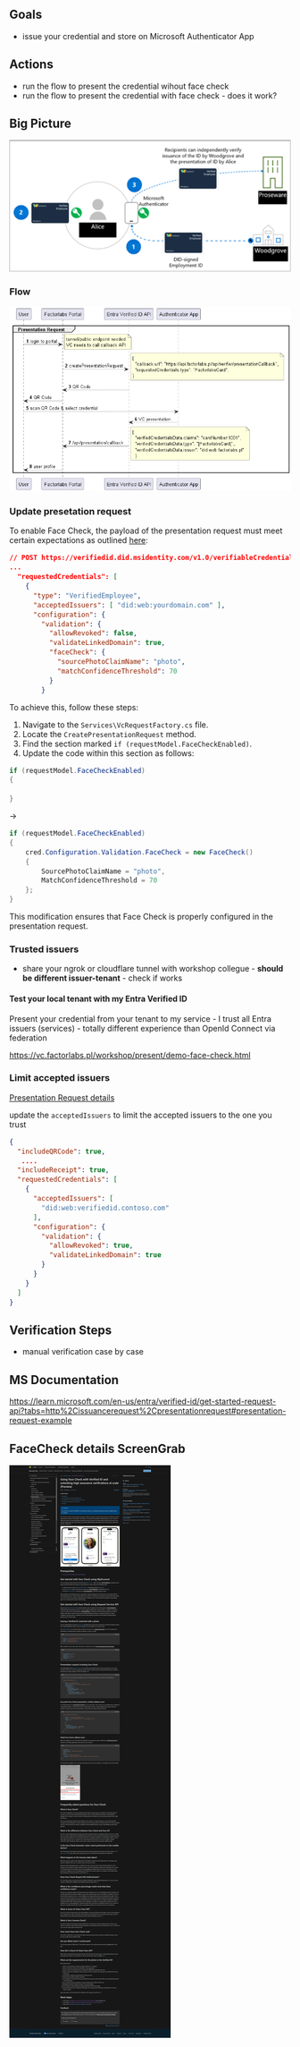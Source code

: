 ## Goals
- issue your credential and store on Microsoft Authenticator App

## Actions
- run the flow to present the credential wihout face check
- run the flow to present the credential with face check - does it work?

## Big Picture
![Flow](flow.png)

### Flow
![Flow](flow-technical.png)

### Update presetation request
To enable Face Check, the payload of the presentation request must meet certain expectations as outlined [here](https://learn.microsoft.com/en-us/entra/verified-id/using-facecheck#presentation-request-including-face-check):

```json
// POST https://verifiedid.did.msidentity.com/v1.0/verifiableCredentials/createPresentationRequest
...
  "requestedCredentials": [
    {
      "type": "VerifiedEmployee",
      "acceptedIssuers": [ "did:web:yourdomain.com" ],
      "configuration": {
        "validation": {
          "allowRevoked": false,
          "validateLinkedDomain": true,
          "faceCheck": {
            "sourcePhotoClaimName": "photo",
            "matchConfidenceThreshold": 70
          }
        }
```
To achieve this, follow these steps:

1. Navigate to the `Services\VcRequestFactory.cs` file.
2. Locate the `CreatePresentationRequest` method.
3. Find the section marked `if (requestModel.FaceCheckEnabled)`.
4. Update the code within this section as follows:

```csharp
if (requestModel.FaceCheckEnabled)
{
    
}
```
->
```csharp
if (requestModel.FaceCheckEnabled)
{
    cred.Configuration.Validation.FaceCheck = new FaceCheck()
    {
        SourcePhotoClaimName = "photo",
        MatchConfidenceThreshold = 70
    };
}
```
This modification ensures that Face Check is properly configured in the presentation request.

### Trusted issuers
- share your ngrok or cloudflare tunnel with workshop collegue - **should be different issuer-tenant** - check if works

#### Test your local tenant with my Entra Verified ID
Present your credential from your tenant to my service - I trust all Entra issuers (services) - totally different experience than OpenId Connect via federation

https://vc.factorlabs.pl/workshop/present/demo-face-check.html

### Limit accepted issuers
[Presentation Request details](https://learn.microsoft.com/en-us/entra/verified-id/get-started-request-api?tabs=http%2Cissuancerequest%2Cpresentationrequest#presentation-request-example)

update the `acceptedIssuers` to limit the accepted issuers to the one you trust
```json
{
  "includeQRCode": true,
   ....
  "includeReceipt": true,
  "requestedCredentials": [
    {
      "acceptedIssuers": [
        "did:web:verifiedid.contoso.com"
      ],
      "configuration": {
        "validation": {
          "allowRevoked": true,
          "validateLinkedDomain": true
        }
      }
    }
  ]
}
```

## Verification Steps
- manual verification case by case

## MS Documentation
https://learn.microsoft.com/en-us/entra/verified-id/get-started-request-api?tabs=http%2Cissuancerequest%2Cpresentationrequest#presentation-request-example

## FaceCheck details ScreenGrab
![screen](screencapture-learn-microsoft-en-us-entra-verified-id-using-facecheck-2024-04-09-16_12_32.png)
